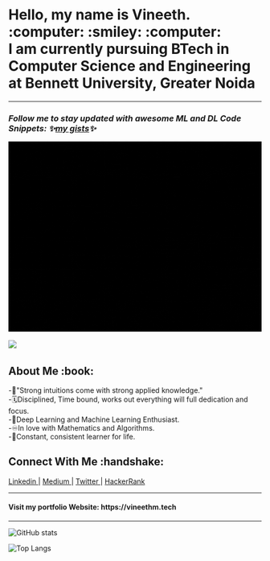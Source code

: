 <h1>Hello, my name is Vineeth. :computer: :smiley: :computer: <br>
I am currently pursuing BTech in Computer Science and Engineering at Bennett University, Greater Noida
</h1>
<hr>
<h3><i>Follow me to stay updated with awesome ML and DL Code Snippets: ✨<a href="https://gist.github.com/vineethm1627">my gists</a>✨</i></h3>
<img src = "https://raw.githubusercontent.com/vineethm1627/portfolio/master/animated_intro.gif?token=AKP7RD33VYYTB73IDOPXM6K7SQEL4" height = '50%' width = '100%'>
<p align="left"> <img src="https://komarev.com/ghpvc/?username=vineethm1627"> </p>
<h2>About Me :book: </h2>

-:repeat:"Strong intuitions come with strong applied knowledge." <br>
-:spiral_calendar:Disciplined, Time bound, works out everything will full dedication and focus. <br>
-:scroll:Deep Learning and Machine Learning Enthusiast. <br>
-:infinity:In love with Mathematics and Algorithms. <br>
-:100:Constant, consistent learner for life. 

<h2>Connect With Me :handshake: </h2>
<p>
<a href = "https://www.linkedin.com/in/vineeth-m-318695170/"> Linkedin </a> <span> | </span>
<a href = "https://medium.com/@vinscoder1627/"> Medium </a> <span> | </span>
<a href = "https://twitter.com/vineethm1627/"> Twitter </a> <span> | <span>
<a href = "https://hackerrank.com/mv3451"> HackerRank </a>  
</p>
<hr>
<h4> Visit my portfolio Website: https://vineethm.tech </h4>
<hr>

![GitHub stats](https://github-readme-stats.vercel.app/api?username=vineethm1627&show_icons=true&count_private=true&theme=radical)

![Top Langs](https://github-readme-stats.vercel.app/api/top-langs/?username=vineethm1627&layout=compact&count_private=true&theme=radical&langs_count=10)
